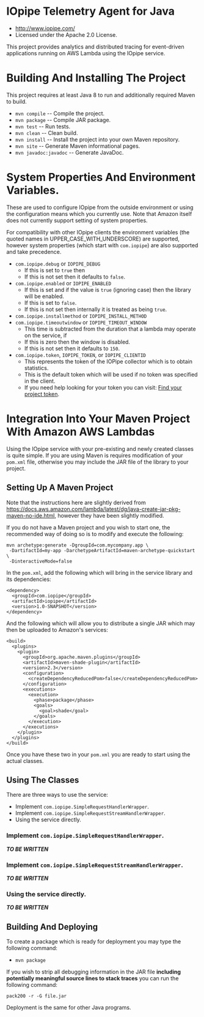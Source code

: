 # IOpipe Telemetry Agent for Java

 * <http://www.iopipe.com/>
 * Licensed under the Apache 2.0 License.

This project provides analytics and distributed tracing for event-driven
applications running on AWS Lambda using the IOpipe service.

# Building And Installing The Project

This project requires at least Java 8 to run and additionally required Maven
to build.

 * `mvn compile`         -- Compile the project.
 * `mvn package`         -- Compile JAR package.
 * `mvn test`            -- Run tests.
 * `mvn clean`           -- Clean build.
 * `mvn install`         -- Install the project into your own Maven repository.
 * `mvn site`            -- Generate Maven informational pages.
 * `mvn javadoc:javadoc` -- Generate JavaDoc.

# System Properties And Environment Variables.

These are used to configure IOpipe from the outside environment or using the
configuration means which you currently use. Note that Amazon itself does not
currently support setting of system properties.

For compatibility with other IOpipe clients the environment variables (the
quoted names in UPPER_CASE_WITH_UNDERSCORE) are
supported, however system properties (which start with `com.iopipe`) are also
supported and take precedence.

 * `com.iopipe.debug` or `IOPIPE_DEBUG`
   * If this is set to `true` then
   * If this is not set then it defaults to `false`.
 * `com.iopipe.enabled` or `IOPIPE_ENABLED`
   * If this is set and if the value is `true` (ignoring case) then the library
     will be enabled.
   * If this is set to `false`.
   * If this is not set then internally it is treated as being `true`.
 * `com.iopipe.installmethod` or `IOPIPE_INSTALL_METHOD`
 * `com.iopipe.timeoutwindow` or `IOPIPE_TIMEOUT_WINDOW`
   * This time is subtracted from the duration that a lambda may operate on
     the service, if 
   * If this is zero then the window is disabled.
   * If this is not set then it defaults to `150`.
 * `com.iopipe.token`, `IOPIPE_TOKEN`, or `IOPIPE_CLIENTID`
   * This represents the token of the IOPipe collector which is to obtain
     statistics.
   * This is the default token which will be used if no token was specified in
     the client.
   * If you need help looking for your token you can visit:
     [Find your project token](https://dashboard.iopipe.com/install).

# Integration Into Your Maven Project With Amazon AWS Lambdas

Using the IOpipe service with your pre-existing and newly created classes is
quite simple. If you are using Maven is requires modification of your `pom.xml`
file, otherwise you may include the JAR file of the library to your project.

## Setting Up A Maven Project

Note that the instructions here are slightly derived from
<https://docs.aws.amazon.com/lambda/latest/dg/java-create-jar-pkg-maven-no-ide.html>,
however they have been slightly modified.

If you do not have a Maven project and you wish to start one, the recommended
way of doing so is to modify and execute the following:

```
mvn archetype:generate -DgroupId=com.mycompany.app \
 -DartifactId=my-app -DarchetypeArtifactId=maven-archetype-quickstart \
 -DinteractiveMode=false
```

In the `pom.xml`, add the following which will bring in the service library
and its dependencies:

```
<dependency>
  <groupId>com.iopipe</groupId>
  <artifactId>iopipe</artifactId>
  <version>1.0-SNAPSHOT</version>
</dependency>
```

And the following which will allow you to distribute a single JAR which may
then be uploaded to Amazon's services:

```
<build>
  <plugins>
    <plugin>
      <groupId>org.apache.maven.plugins</groupId>
      <artifactId>maven-shade-plugin</artifactId>
      <version>2.3</version>
      <configuration>
        <createDependencyReducedPom>false</createDependencyReducedPom>
      </configuration>
      <executions>
        <execution>
          <phase>package</phase>
          <goals>
            <goal>shade</goal>
          </goals>
        </execution>
      </executions>
    </plugin>
  </plugins>
</build>
```

Once you have these two in your `pom.xml` you are ready to start using the
actual classes.

## Using The Classes

There are three ways to use the service:

 * Implement `com.iopipe.SimpleRequestHandlerWrapper`.
 * Implement `com.iopipe.SimpleRequestStreamHandlerWrapper`.
 * Using the service directly.

### Implement `com.iopipe.SimpleRequestHandlerWrapper`.

***TO BE WRITTEN***

### Implement `com.iopipe.SimpleRequestStreamHandlerWrapper`.

***TO BE WRITTEN***

### Using the service directly.

***TO BE WRITTEN***

## Building And Deploying

To create a package which is ready for deployment you may type the following
command:

 * `mvn package`

If you wish to strip all debugging information in the JAR file __including__
__potentially meaningful source lines to stack traces__ you can run the
following command:

`pack200 -r -G file.jar`

Deployment is the same for other Java programs.

